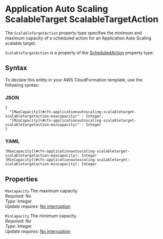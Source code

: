 # Application Auto Scaling ScalableTarget ScalableTargetAction<a name="aws-properties-applicationautoscaling-scalabletarget-scalabletargetaction"></a>

<a name="aws-properties-applicationautoscaling-scalabletarget-scalabletargetaction-description"></a>The `ScalableTargetAction` property type specifies the minimum and maximum capacity of a scheduled action for an Application Auto Scaling scalable target\.

<a name="aws-properties-applicationautoscaling-scalabletarget-scalabletargetaction-inheritance"></a> `ScalableTargetAction` is a property of the [ScheduledAction](aws-properties-applicationautoscaling-scalabletarget-scheduledaction.md) property type\.

## Syntax<a name="aws-properties-applicationautoscaling-scalabletarget-scalabletargetaction-syntax"></a>

To declare this entity in your AWS CloudFormation template, use the following syntax:

### JSON<a name="aws-properties-applicationautoscaling-scalabletarget-scalabletargetaction-syntax.json"></a>

```
{
  "[MaxCapacity](#cfn-applicationautoscaling-scalabletarget-scalabletargetaction-maxcapacity)" : Integer,
  "[MinCapacity](#cfn-applicationautoscaling-scalabletarget-scalabletargetaction-mincapacity)" : Integer
}
```

### YAML<a name="aws-properties-applicationautoscaling-scalabletarget-scalabletargetaction-syntax.yaml"></a>

```
[MaxCapacity](#cfn-applicationautoscaling-scalabletarget-scalabletargetaction-maxcapacity): Integer
[MinCapacity](#cfn-applicationautoscaling-scalabletarget-scalabletargetaction-mincapacity): Integer
```

## Properties<a name="aws-properties-applicationautoscaling-scalabletarget-scalabletargetaction-properties"></a>

`MaxCapacity`  <a name="cfn-applicationautoscaling-scalabletarget-scalabletargetaction-maxcapacity"></a>
The maximum capacity\.  
 *Required*: No  
 *Type*: Integer  
 *Update requires*: [No interruption](using-cfn-updating-stacks-update-behaviors.md#update-no-interrupt) 

`MinCapacity`  <a name="cfn-applicationautoscaling-scalabletarget-scalabletargetaction-mincapacity"></a>
The minimum capacity\.  
 *Required*: No  
 *Type*: Integer  
 *Update requires*: [No interruption](using-cfn-updating-stacks-update-behaviors.md#update-no-interrupt) 